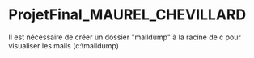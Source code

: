 # ProjetFinal_MAUREL_CHEVILLARD
Il est nécessaire de créer un dossier "maildump" à la racine de c pour visualiser les mails (c:\maildump)

